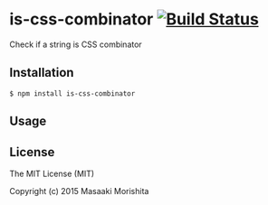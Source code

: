 # is-css-combinator [![Build Status](https://travis-ci.org/morishitter/is-css-combinator.svg)](https://travis-ci.org/morishitter/is-css-combinator)

Check if a string is CSS combinator

## Installation

```shell
$ npm install is-css-combinator
```

## Usage

## License

The MIT License (MIT)

Copyright (c) 2015 Masaaki Morishita

